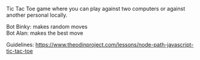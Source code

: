 Tic Tac Toe game where you can play against two computers or against another personal locally.

Bot Binky: makes random moves<br>
Bot Alan: makes the best move

Guidelines: https://www.theodinproject.com/lessons/node-path-javascript-tic-tac-toe